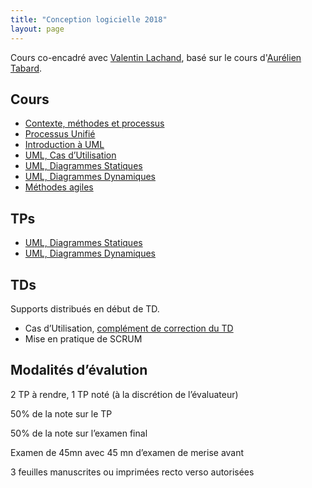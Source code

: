 ```yaml
---
title: "Conception logicielle 2018"
layout: page
---
```


Cours co-encadré avec [Valentin Lachand](https://valentin.lachand.net), basé sur le cours d'[Aurélien Tabard](https://tabard.fr).

## Cours

* [Contexte, méthodes et processus](https://docs.google.com/presentation/d/1kg427ydmwONHsKhTn5oLB8CqgAPc4jVN6e11_HVXn6Y/export/pdf)
* [Processus Unifié](https://docs.google.com/presentation/d/1GgBWk3VaYu_dMciIW1-sjdM5f664ZPhUJp7qi-TTMJw/export/pdf)
* [Introduction à UML](https://docs.google.com/presentation/d/1j8s08sCK-dB-zXgtpRXP0lpTAq-72s7eCO6Kk25Q6LI/export/pdf)
* [UML, Cas d’Utilisation](https://docs.google.com/presentation/d/19nSOHqYMpRx5PzdSEk60U7oVYX3Nikz8lHn4sKjVrEU/export/pdf)
* [UML, Diagrammes Statiques](https://docs.google.com/presentation/d/1cXovZMw-qe42-9Rq7rsNabLVYk0m5I1G0JYWoWo7eQo/export/pdf)
* [UML, Diagrammes Dynamiques](https://docs.google.com/presentation/d/1omjaRZlJk687DxLfa51urUwrSZlArsIAAUABG6KPyMc/export/pdf)
* [Méthodes agiles](https://docs.google.com/presentation/d/1nyvNqvYNa6asNyb0YIOxpk167zJy-uaduPXHhv9Y2Tk/export/pdf)

## TPs

* [UML, Diagrammes Statiques](/cours/cci-uml-2018-tp1)
* [UML, Diagrammes Dynamiques](/cours/cci-uml-2018-tp2.md)

## TDs

Supports distribués en début de TD.

* Cas d’Utilisation, [complément de correction du TD](/files/TD-CU.pdf)
* Mise en pratique de SCRUM

## Modalités d’évalution

2 TP à rendre, 1 TP noté (à la discrétion de l’évaluateur)

50% de la note sur le TP

50% de la note sur l’examen final

Examen de 45mn avec 45 mn d’examen de merise avant

3 feuilles manuscrites ou imprimées recto verso autorisées


